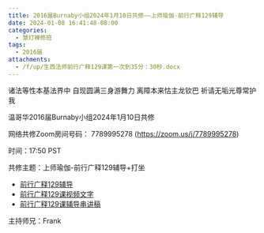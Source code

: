 ```yaml
---
title: 2016届Burnaby小组2024年1月10日共修——上师瑜伽-前行广释129辅导
date: 2024-01-08 16:41:48-08:00
categories:
  - 慧灯禅修班
tags:
  - 2016届
attachments:
  - /f/up/生西法师前行广释129课第一次到35分：30秒.docx
---
```

诸法等性本基法界中 自现圆满三身游舞力 离障本来怙主龙钦巴 祈请无垢光尊常护我

温哥华2016届Burnaby小组2024年1月10日共修

网络共修Zoom房间号码： 7789995278 (<https://zoom.us/j/7789995278>)

时间：17:50 PST

共修主题：上师瑜伽-前行广释129辅导+打坐
* [前行广释129辅导](https://www.riyuebianzhao.com/%E5%88%9D%E7%BA%A7/%E5%8A%A0%E8%A1%8C/%E5%A4%A7%E5%9C%86%E6%BB%A1%E5%89%8D%E8%A1%8C/%E6%B3%95%E5%B8%88%E8%BE%85%E5%AF%BC%E4%B8%A8%E5%A4%A7%E5%9C%86%E6%BB%A1%E5%89%8D%E8%A1%8C/%E6%B3%95%E5%B8%88%E8%BE%85%E5%AF%BC%E5%89%8D%E8%A1%8C%E5%B9%BF%E9%87%8A%E7%AC%AC129%E8%AF%BE)
* [前行广释129课视频文字](/f/up/前行广释129.docx)
* [前行广释129课辅导串讲稿](/f/up/生西法师前行广释129课第一次到35分：30秒.docx)


主持师兄：Frank
